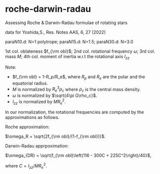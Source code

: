 # roche-darwin-radau
Assessing Roche &amp; Darwin-Radau formulae of rotating stars

data for Yoshida,S., Res. Notes AAS, 6, 27 (2022)

paraN10.d: N=1 polytrope; paraN15.d: N=1.5; paraN30.d: N=3.0

 1st col. oblateness $f_{\rm obl}$;
 2nd col. rotational frequency $\omega$;
 3rd col. mass $M$;
 4th col. moment of inertia w.r.t the rotational axis $I_{zz}$
 
Note: 
  - $f_{\rm obl} = 1-R_p/R_e$, where $R_p$ and $R_e$ are the polar and the equatorial radius.
  - $M$ is normalized by $R_e^3\rho_c$ where $\rho_c$ is the central mass density.
  - $\omega$ is normalized by $\sqrt{4\pi G\rho_c}$.
  - $I_{zz}$ is normalized by $MR_e^2$.

In our normalization, the rotational frequencies are computed by the approximations as follows.

Roche approximation:
  
  $\omega_R = \sqrt{2f_{\rm obl}/(1-f_{\rm obl})}$.
    

Darwin-Radau apprpoximation:

  $\omega_{DR} = \sqrt{f_{\rm obl}\left(116 - 300C + 225C^2\right)/40}$,
  
  where $C=I_{zz}/MR_e^2$.
